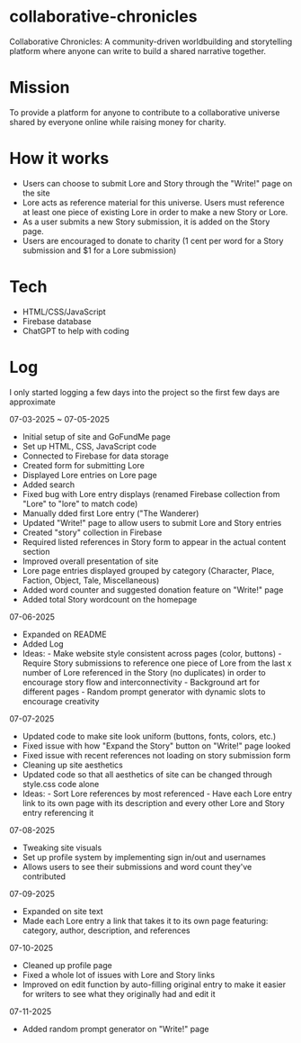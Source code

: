 # collaborative-chronicles
Collaborative Chronicles: A community-driven worldbuilding and storytelling platform where anyone can write to build a shared narrative together. 
# Mission
To provide a platform for anyone to contribute to a collaborative universe shared by everyone online while raising money for charity. 
# How it works
- Users can choose to submit Lore and Story through the "Write!" page on the site
- Lore acts as reference material for this universe. Users must reference at least one piece of existing Lore in order to make a new Story or Lore.
- As a user submits a new Story submission, it is added on the Story page.
- Users are encouraged to donate to charity (1 cent per word for a Story submission and $1 for a Lore submission)
# Tech
- HTML/CSS/JavaScript
- Firebase database
- ChatGPT to help with coding

# Log
I only started logging a few days into the project so the first few days are approximate

07-03-2025 ~ 07-05-2025
- Initial setup of site and GoFundMe page
- Set up HTML, CSS, JavaScript code
- Connected to Firebase for data storage
- Created form for submitting Lore
- Displayed Lore entries on Lore page
- Added search
- Fixed bug with Lore entry displays (renamed Firebase collection from "Lore" to "lore" to match code)
- Manually dded first Lore entry ("The Wanderer)
- Updated "Write!" page to allow users to submit Lore and Story entries
- Created "story" collection in Firebase
- Required listed references in Story form to appear in the actual content section
- Improved overall presentation of site
- Lore page entries displayed grouped by category (Character, Place, Faction, Object, Tale, Miscellaneous)
- Added word counter and suggested donation feature on "Write!" page
- Added total Story wordcount on the homepage

07-06-2025
- Expanded on README
- Added Log
- Ideas: - Make website style consistent across pages (color, buttons) - Require Story submissions to reference one piece of Lore from the last x number of Lore referenced in the Story (no duplicates) in order to encourage story flow and interconnectivity - Background art for different pages - Random prompt generator with dynamic slots to encourage creativity

07-07-2025
- Updated code to make site look uniform (buttons, fonts, colors, etc.)
- Fixed issue with how "Expand the Story" button on "Write!" page looked
- Fixed issue with recent references not loading on story submission form
- Cleaning up site aesthetics
- Updated code so that all aesthetics of site can be changed through style.css code alone
- Ideas: - Sort Lore references by most referenced - Have each Lore entry link to its own page with its description and every other Lore and Story entry referencing it

07-08-2025
- Tweaking site visuals
- Set up profile system by implementing sign in/out and usernames
- Allows users to see their submissions and word count they've contributed

07-09-2025
- Expanded on site text
- Made each Lore entry a link that takes it to its own page featuring: category, author, description, and references

07-10-2025
- Cleaned up profile page
- Fixed a whole lot of issues with Lore and Story links
- Improved on edit function by auto-filling original entry to make it easier for writers to see what they originally had and edit it

07-11-2025
- Added random prompt generator on "Write!" page  
